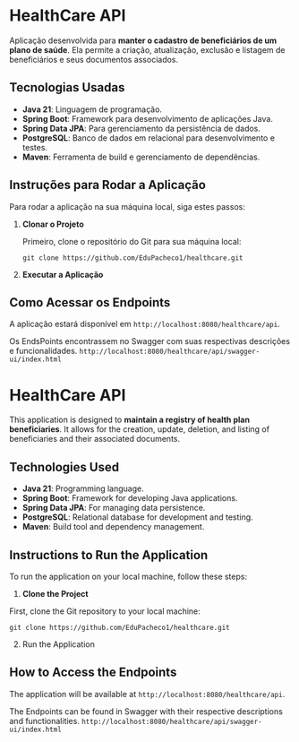 ﻿# HealthCare API
 
Aplicação desenvolvida para **manter o cadastro de beneficiários de um plano de saúde**. Ela permite a criação, atualização, exclusão e listagem de beneficiários e seus documentos associados.

## Tecnologias Usadas

- **Java 21**: Linguagem de programação.
- **Spring Boot**: Framework para desenvolvimento de aplicações Java.
- **Spring Data JPA**: Para gerenciamento da persistência de dados.
- **PostgreSQL**: Banco de dados em relacional para desenvolvimento e testes.
- **Maven**: Ferramenta de build e gerenciamento de dependências.

## Instruções para Rodar a Aplicação

Para rodar a aplicação na sua máquina local, siga estes passos:

1. **Clonar o Projeto**

   Primeiro, clone o repositório do Git para sua máquina local:
   ```
   git clone https://github.com/EduPacheco1/healthcare.git
   ```
   
2. **Executar a Aplicação**

## Como Acessar os Endpoints

A aplicação estará disponível em `http://localhost:8080/healthcare/api`. 

Os EndsPoints encontrassem no Swagger com suas respectivas descrições e funcionalidades. `http://localhost:8080/healthcare/api/swagger-ui/index.html`

# HealthCare API

This application is designed to **maintain a registry of health plan beneficiaries**. It allows for the creation, update, deletion, and listing of beneficiaries and their associated documents.

## Technologies Used

- **Java 21**: Programming language.
- **Spring Boot**: Framework for developing Java applications.
- **Spring Data JPA**: For managing data persistence.
- **PostgreSQL**: Relational database for development and testing.
- **Maven**: Build tool and dependency management.

## Instructions to Run the Application

To run the application on your local machine, follow these steps:

1. **Clone the Project**

 First, clone the Git repository to your local machine:

 ```
 git clone https://github.com/EduPacheco1/healthcare.git
 ```
2. Run the Application

## How to Access the Endpoints

The application will be available at `http://localhost:8080/healthcare/api`.

The Endpoints can be found in Swagger with their respective descriptions and functionalities.  `http://localhost:8080/healthcare/api/swagger-ui/index.html`
